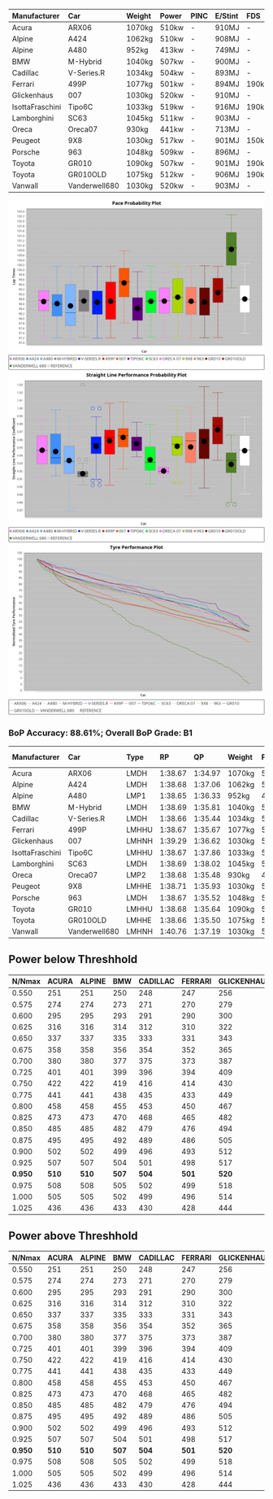 |Manufacturer|Car|Weight|Power|PINC|E/Stint|FDS|
|:-|:-|:-|:-|:-|:-|:-|
|Acura|ARX06|1070kg|510kw|-|910MJ|-|
|Alpine|A424|1062kg|510kw|-|908MJ|-|
|Alpine|A480|952kg|413kw|-|749MJ|-|
|BMW|M-Hybrid|1040kg|507kw|-|900MJ|-|
|Cadillac|V-Series.R|1034kg|504kw|-|893MJ|-|
|Ferrari|499P|1077kg|501kw|-|894MJ|190kph|
|Glickenhaus|007|1030kg|520kw|-|910MJ|-|
|IsottaFraschini|Tipo6C|1033kg|519kw|-|916MJ|190kph|
|Lamborghini|SC63|1045kg|511kw|-|903MJ|-|
|Oreca|Oreca07|930kg|441kw|-|713MJ|-|
|Peugeot|9X8|1030kg|517kw|-|901MJ|150kph|
|Porsche|963|1048kg|509kw|-|896MJ|-|
|Toyota|GR010|1090kg|507kw|-|901MJ|190kph|
|Toyota|GR010OLD|1075kg|512kw|-|906MJ|190kph|
|Vanwall|Vanderwell680|1030kg|520kw|-|903MJ|-|

![PACECHART](./IMG/ACOMETHOD.png)
![STRAIGHTLINEPERFORMANCECHART](./IMG/ACOMETHOD_sp.png)
![TYREPERFORMANCECHART](./IMG/ACOMETHOD_tw.png)

### BoP Accuracy: 88.61%; Overall BoP Grade: B1
|Manufacturer|Car|Type|RP|QP|Weight|Power¹|Threshhold|PINC|Power²|E/Stint|AVG Vmax|FDS|RDLC|L/Stint|BOP-Grade|ModelAccuracy|ModelPoints|Match%|
|:-|:-|:-|:-|:-|:-|:-|:-|:-|:-|:-|:-|:-|:-|:-|:-|:-|:-|:-|
|Acura|ARX06|LMDH|1:38.67|1:34.97|1070kg|510kw|210.0kph|-|510kw|910MJ|301.78kph|-|0.99|29|-C1|100.00%|995|78.99%|
|Alpine|A424|LMDH|1:38.68|1:37.06|1062kg|510kw|210.0kph|-|510kw|908MJ|301.81kph|-|1.00|29|~A1|80.53%|517|100.00%|
|Alpine|A480|LMP1|1:38.65|1:36.33|952kg|413kw|210.0kph|-|413kw|749MJ|297.43kph|-|0.98|27|~A1|59.62%|840|100.00%|
|BMW|M-Hybrid|LMDH|1:38.69|1:35.81|1040kg|507kw|210.0kph|-|507kw|900MJ|298.92kph|-|1.03|29|-A2|98.60%|1690|93.44%|
|Cadillac|V-Series.R|LMDH|1:38.66|1:35.44|1034kg|504kw|210.0kph|-|504kw|893MJ|302.95kph|-|1.03|29|~A1|88.58%|2033|97.43%|
|Ferrari|499P|LMHHU|1:38.67|1:35.67|1077kg|501kw|210.0kph|-|501kw|894MJ|302.77kph|190kph|1.01|29|~A1|84.67%|2303|99.73%|
|Glickenhaus|007|LMHNH|1:39.29|1:36.62|1030kg|520kw|210.0kph|-|520kw|910MJ|306.60kph|-|0.96|29|+A2|96.64%|1639|91.16%|
|IsottaFraschini|Tipo6C|LMHHU|1:38.67|1:37.86|1033kg|519kw|210.0kph|-|519kw|916MJ|305.14kph|190kph|1.07|29|+B1|66.67%|96|89.37%|
|Lamborghini|SC63|LMDH|1:38.69|1:38.02|1045kg|511kw|210.0kph|-|511kw|903MJ|300.80kph|-|1.04|29|+B1|96.77%|419|89.90%|
|Oreca|Oreca07|LMP2|1:38.68|1:35.48|930kg|441kw|210.0kph|-|441kw|713MJ|299.76kph|-|0.96|27|+B2|100.00%|2206|83.46%|
|Peugeot|9X8|LMHHE|1:38.71|1:35.93|1030kg|517kw|210.0kph|-|517kw|901MJ|303.76kph|150kph|1.04|29|~A1|87.16%|2572|100.00%|
|Porsche|963|LMDH|1:38.67|1:35.52|1048kg|509kw|210.0kph|-|509kw|896MJ|303.16kph|-|1.02|29|~A1|93.05%|5740|95.49%|
|Toyota|GR010|LMHHU|1:38.68|1:35.64|1090kg|507kw|210.0kph|-|507kw|901MJ|302.62kph|190kph|1.00|29|~A1|90.17%|3255|97.67%|
|Toyota|GR010OLD|LMHHE|1:38.66|1:35.50|1075kg|512kw|210.0kph|-|512kw|906MJ|305.88kph|190kph|1.01|29|~A1|85.24%|1322|99.46%|
|Vanwall|Vanderwell680|LMHNH|1:40.76|1:37.19|1030kg|520kw|210.0kph|-|520kw|903MJ|300.32kph|-|1.01|29|+Ω1|91.33%|611|13.09%|

## Power below Threshhold
|N/Nmax|ACURA|ALPINE|BMW|CADILLAC|FERRARI|GLICKENHAUS|ISOTTAFRASCHINI|LAMBORGHINI|ORECA|PEUGEOT|PORSCHE|TOYOTA|TOYOTA|VANWALL|​|RPM|A480|
|:-|:-|:-|:-|:-|:-|:-|:-|:-|:-|:-|:-|:-|:-|:-|:-|:-|:-|
|0.550|251|251|250|248|247|256|256|252|217|255|251|250|252|256|​|--|-|
|0.575|274|274|273|271|270|279|279|275|236|278|274|273|275|279|​|--|-|
|0.600|295|295|293|291|290|300|299|295|255|298|294|293|296|300|​|--|-|
|0.625|316|316|314|312|310|322|321|316|273|320|315|314|317|322|​|--|-|
|0.650|337|337|335|333|331|343|342|337|291|341|336|335|338|343|​|--|-|
|0.675|358|358|356|354|352|365|364|359|310|363|357|356|359|365|​|--|-|
|0.700|380|380|377|375|373|387|386|380|328|385|379|377|381|387|​|--|-|
|0.725|401|401|399|396|394|409|408|402|347|407|400|399|403|409|​|--|-|
|0.750|422|422|419|416|414|430|429|422|364|427|421|419|423|430|​|--|-|
|0.775|441|441|438|435|433|449|448|441|381|446|440|438|442|449|​|5000|242|
|0.800|458|458|455|453|450|467|466|459|396|464|457|455|460|467|​|5500|286|
|0.825|473|473|470|468|465|482|481|474|409|479|472|470|475|482|​|6000|320|
|0.850|485|485|482|479|476|494|493|485|420|491|484|482|486|494|​|6500|361|
|0.875|495|495|492|489|486|505|504|496|428|502|494|492|497|505|​|7000|404|
|0.900|502|502|499|496|493|512|511|503|434|509|501|499|504|512|​|7500|414|
|0.925|507|507|504|501|498|517|516|508|438|514|506|504|509|517|​|8000|410|
|**0.950**|**510**|**510**|**507**|**504**|**501**|**520**|**519**|**511**|**441**|**517**|**509**|**507**|**512**|**520**|**​**|**8500**|**413**|
|0.975|508|508|505|502|499|518|517|509|440|515|507|505|510|518|​|9000|207|
|1.000|505|505|502|499|496|514|513|505|436|511|504|502|506|514|​|--|-|
|1.025|436|436|433|430|428|444|443|436|376|441|435|433|437|444|​|--|-|

## Power above Threshhold
|N/Nmax|ACURA|ALPINE|BMW|CADILLAC|FERRARI|GLICKENHAUS|ISOTTAFRASCHINI|LAMBORGHINI|ORECA|PEUGEOT|PORSCHE|TOYOTA|TOYOTA|VANWALL|​|RPM|A480|
|:-|:-|:-|:-|:-|:-|:-|:-|:-|:-|:-|:-|:-|:-|:-|:-|:-|:-|
|0.550|251|251|250|248|247|256|256|252|217|255|251|250|252|256|​|--|-|
|0.575|274|274|273|271|270|279|279|275|236|278|274|273|275|279|​|--|-|
|0.600|295|295|293|291|290|300|299|295|255|298|294|293|296|300|​|--|-|
|0.625|316|316|314|312|310|322|321|316|273|320|315|314|317|322|​|--|-|
|0.650|337|337|335|333|331|343|342|337|291|341|336|335|338|343|​|--|-|
|0.675|358|358|356|354|352|365|364|359|310|363|357|356|359|365|​|--|-|
|0.700|380|380|377|375|373|387|386|380|328|385|379|377|381|387|​|--|-|
|0.725|401|401|399|396|394|409|408|402|347|407|400|399|403|409|​|--|-|
|0.750|422|422|419|416|414|430|429|422|364|427|421|419|423|430|​|--|-|
|0.775|441|441|438|435|433|449|448|441|381|446|440|438|442|449|​|5000|242|
|0.800|458|458|455|453|450|467|466|459|396|464|457|455|460|467|​|5500|286|
|0.825|473|473|470|468|465|482|481|474|409|479|472|470|475|482|​|6000|320|
|0.850|485|485|482|479|476|494|493|485|420|491|484|482|486|494|​|6500|361|
|0.875|495|495|492|489|486|505|504|496|428|502|494|492|497|505|​|7000|404|
|0.900|502|502|499|496|493|512|511|503|434|509|501|499|504|512|​|7500|414|
|0.925|507|507|504|501|498|517|516|508|438|514|506|504|509|517|​|8000|410|
|**0.950**|**510**|**510**|**507**|**504**|**501**|**520**|**519**|**511**|**441**|**517**|**509**|**507**|**512**|**520**|**​**|**8500**|**413**|
|0.975|508|508|505|502|499|518|517|509|440|515|507|505|510|518|​|9000|207|
|1.000|505|505|502|499|496|514|513|505|436|511|504|502|506|514|​|--|-|
|1.025|436|436|433|430|428|444|443|436|376|441|435|433|437|444|​|--|-|

